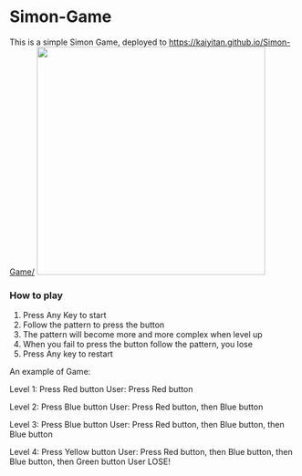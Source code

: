 # Simon-Game

This is a simple Simon Game, deployed to https://kaiyitan.github.io/Simon-Game/ 
<img src="https://user-images.githubusercontent.com/35439849/103074042-c17d6980-4603-11eb-867d-b492fe395b9d.png" height="400">

### How to play
1. Press Any Key to start
2. Follow the pattern to press the button
3. The pattern will become more and more complex when level up
4. When you fail to press the button follow the pattern, you lose
5. Press Any key to restart

An example of Game:

Level 1: Press Red button
User: Press Red button

Level 2: Press Blue button
User: Press Red button, then Blue button

Level 3: Press Blue button
User: Press Red button, then Blue button, then Blue button

Level 4: Press Yellow button
User: Press Red button, then Blue button, then Blue button, then Green button 
User LOSE!
